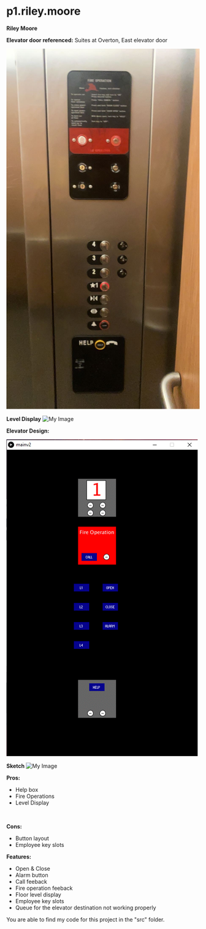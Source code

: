 # p1.riley.moore
**Riley Moore**

**Elevator door referenced:** Suites at Overton, East elevator door <br />

![My Image](elevator.jpg)

**Level Display**
![My Image](levelDisplay.gif)

**Elevator Design:**

![My Image](elevatorDesign.gif)

**Sketch**
![My Image](elevatorSketch.png)

**Pros:** <br />
- Help box
- Fire Operations
- Level Display<br />
<br />

**Cons:** <br />
- Button layout
- Employee key slots


**Features:** <br />
- Open & Close
- Alarm button
- Call feeback
- Fire operation feeback
- Floor level display
- Employee key slots
- Queue for the elevator destination not working properly

You are able to find my code for this project in the "src" folder.
